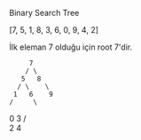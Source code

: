 Binary Search Tree

[7, 5, 1, 8, 3, 6, 0, 9, 4, 2]

İlk eleman 7 olduğu için root 7'dir.

         7
        / \
       5   8
      / \    \
     1   6    9
    /     \

0 3
/ \
 2 4
